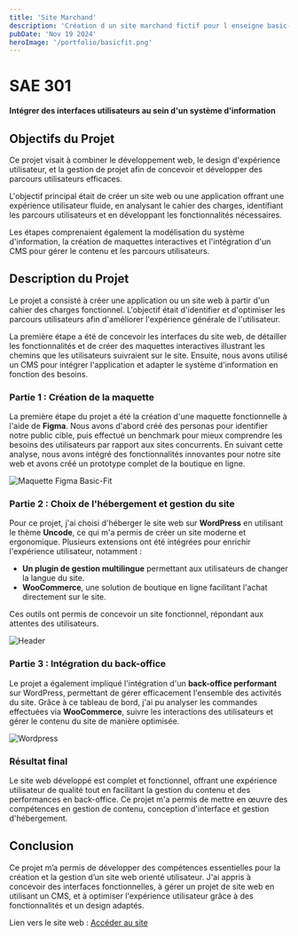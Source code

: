 ```yaml
---
title: 'Site Marchand'
description: 'Création d un site marchand fictif pour l enseigne basic-fit '
pubDate: 'Nov 19 2024'
heroImage: '/portfolio/basicfit.png'
---
```


# SAE 301
**Intégrer des interfaces utilisateurs au sein d'un système d'information**

## Objectifs du Projet
Ce projet visait à combiner le développement web, le design d'expérience utilisateur, et la gestion de projet afin de concevoir et développer des parcours utilisateurs efficaces. 

L'objectif principal était de créer un site web ou une application offrant une expérience utilisateur fluide, en analysant le cahier des charges, identifiant les parcours utilisateurs et en développant les fonctionnalités nécessaires.

Les étapes comprenaient également la modélisation du système d'information, la création de maquettes interactives et l'intégration d'un CMS pour gérer le contenu et les parcours utilisateurs.

## Description du Projet
Le projet a consisté à créer une application ou un site web à partir d'un cahier des charges fonctionnel. L'objectif était d'identifier et d'optimiser les parcours utilisateurs afin d'améliorer l'expérience générale de l'utilisateur. 

La première étape a été de concevoir les interfaces du site web, de détailler les fonctionnalités et de créer des maquettes interactives illustrant les chemins que les utilisateurs suivraient sur le site. Ensuite, nous avons utilisé un CMS pour intégrer l'application et adapter le système d'information en fonction des besoins.

### Partie 1 : Création de la maquette
La première étape du projet a été la création d'une maquette fonctionnelle à l'aide de **Figma**. Nous avons d'abord créé des personas pour identifier notre public cible, puis effectué un benchmark pour mieux comprendre les besoins des utilisateurs par rapport aux sites concurrents. En suivant cette analyse, nous avons intégré des fonctionnalités innovantes pour notre site web et avons créé un prototype complet de la boutique en ligne.

![Maquette Figma Basic-Fit](/portfolio/basic1.png)

### Partie 2 : Choix de l'hébergement et gestion du site
Pour ce projet, j'ai choisi d'héberger le site web sur **WordPress** en utilisant le thème **Uncode**, ce qui m'a permis de créer un site moderne et ergonomique. Plusieurs extensions ont été intégrées pour enrichir l'expérience utilisateur, notamment :

- **Un plugin de gestion multilingue** permettant aux utilisateurs de changer la langue du site.
- **WooCommerce**, une solution de boutique en ligne facilitant l'achat directement sur le site.

Ces outils ont permis de concevoir un site fonctionnel, répondant aux attentes des utilisateurs.

![Header](/portfolio/basic2.png)

### Partie 3 : Intégration du back-office
Le projet a également impliqué l'intégration d'un **back-office performant** sur WordPress, permettant de gérer efficacement l'ensemble des activités du site. Grâce à ce tableau de bord, j'ai pu analyser les commandes effectuées via **WooCommerce**, suivre les interactions des utilisateurs et gérer le contenu du site de manière optimisée.

![Wordpress](/portfolio/basic3.png)

### Résultat final
Le site web développé est complet et fonctionnel, offrant une expérience utilisateur de qualité tout en facilitant la gestion du contenu et des performances en back-office. Ce projet m'a permis de mettre en œuvre des compétences en gestion de contenu, conception d'interface et gestion d'hébergement.

## Conclusion
Ce projet m’a permis de développer des compétences essentielles pour la création et la gestion d’un site web orienté utilisateur. J'ai appris à concevoir des interfaces fonctionnelles, à gérer un projet de site web en utilisant un CMS, et à optimiser l'expérience utilisateur grâce à des fonctionnalités et un design adaptés.

Lien vers le site web : [Accéder au site](https://sae11.mmidev.fr/)
